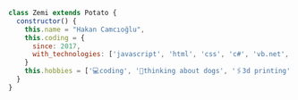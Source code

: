 ```js
class Zemi extends Potato {
  constructor() {
    this.name = "Hakan Camcıoğlu",
    this.coding = {
      since: 2017,
      with_technologies: ['javascript', 'html', 'css', 'c#', 'vb.net', 'python', 'node', 'react', '.net', 'jquery', 'anime.js']
    }
    this.hobbies = ['💻coding', '🐶thinking about dogs', '🖇3d printing', '🥣cereal'];
  }
}
```

<!---
Ucaninek/Ucaninek is a ✨ special ✨ repository because its `README.md` (this file) appears on your GitHub profile.
You can click the Preview link to take a look at your changes.
--->
